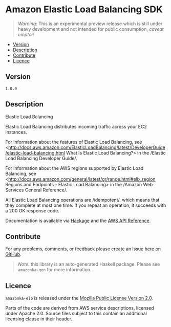 # Amazon Elastic Load Balancing SDK

> _Warning:_ This is an experimental preview release which is still under heavy development and not intended for public consumption, _caveat emptor_!

* [Version](#version)
* [Description](#description)
* [Contribute](#contribute)
* [Licence](#licence)


## Version

`1.0.0`


## Description

Elastic Load Balancing

Elastic Load Balancing distributes incoming traffic across your EC2
instances.

For information about the features of Elastic Load Balancing, see
<http://docs.aws.amazon.com/ElasticLoadBalancing/latest/DeveloperGuide/elastic-load-balancing.html What Is Elastic Load Balancing?>
in the /Elastic Load Balancing Developer Guide/.

For information about the AWS regions supported by Elastic Load
Balancing, see
<http://docs.aws.amazon.com/general/latest/gr/rande.html#elb_region Regions and Endpoints - Elastic Load Balancing>
in the /Amazon Web Services General Reference/.

All Elastic Load Balancing operations are /idempotent/, which means that
they complete at most one time. If you repeat an operation, it succeeds
with a 200 OK response code.

Documentation is available via [Hackage](http://hackage.haskell.org/package/amazonka-elb)
and the [AWS API Reference](http://docs.aws.amazon.com/ElasticLoadBalancing/latest/APIReference/Welcome.html).


## Contribute

For any problems, comments, or feedback please create an issue [here on GitHub](https://github.com/brendanhay/amazonka/issues).

> _Note:_ this library is an auto-generated Haskell package. Please see `amazonka-gen` for more information.


## Licence

`amazonka-elb` is released under the [Mozilla Public License Version 2.0](http://www.mozilla.org/MPL/).

Parts of the code are derived from AWS service descriptions, licensed under Apache 2.0.
Source files subject to this contain an additional licensing clause in their header.
